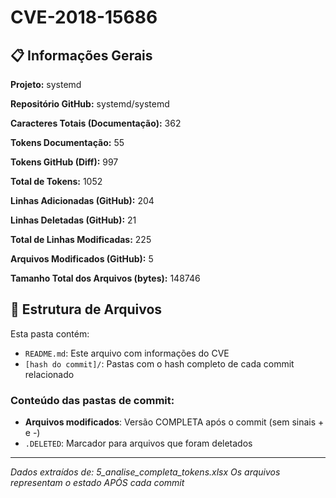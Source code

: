 # CVE-2018-15686

## 📋 Informações Gerais

**Projeto:** systemd

**Repositório GitHub:** systemd/systemd

**Caracteres Totais (Documentação):** 362

**Tokens Documentação:** 55

**Tokens GitHub (Diff):** 997

**Total de Tokens:** 1052

**Linhas Adicionadas (GitHub):** 204

**Linhas Deletadas (GitHub):** 21

**Total de Linhas Modificadas:** 225

**Arquivos Modificados (GitHub):** 5

**Tamanho Total dos Arquivos (bytes):** 148746


## 📁 Estrutura de Arquivos

Esta pasta contém:

- `README.md`: Este arquivo com informações do CVE
- `[hash do commit]/`: Pastas com o hash completo de cada commit relacionado

### Conteúdo das pastas de commit:

- **Arquivos modificados**: Versão COMPLETA após o commit (sem sinais + e -)
- `.DELETED`: Marcador para arquivos que foram deletados

---

*Dados extraídos de: 5_analise_completa_tokens.xlsx*
*Os arquivos representam o estado APÓS cada commit*
